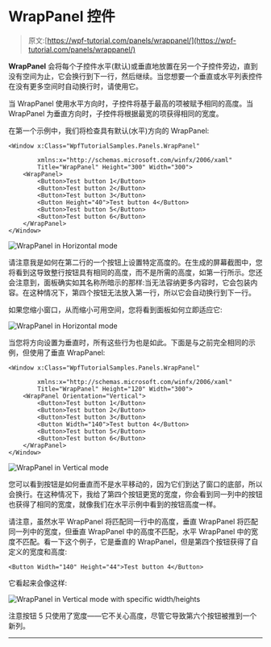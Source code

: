 # WrapPanel 控件

> 原文:[https://wpf-tutorial.com/panels/wrappanel/](https://wpf-tutorial.com/panels/wrappanel/)

**WrapPanel** 会将每个子控件水平(默认)或垂直地放置在另一个子控件旁边，直到没有空间为止，它会换行到下一行，然后继续。当您想要一个垂直或水平列表控件在没有更多空间时自动换行时，请使用它。

当 WrapPanel 使用水平方向时，子控件将基于最高的项被赋予相同的高度。当 WrapPanel 为垂直方向时，子控件将根据最宽的项获得相同的宽度。

在第一个示例中，我们将检查具有默认(水平)方向的 WrapPanel:

```
<Window x:Class="WpfTutorialSamples.Panels.WrapPanel"

        xmlns:x="http://schemas.microsoft.com/winfx/2006/xaml"
        Title="WrapPanel" Height="300" Width="300">
	<WrapPanel>
		<Button>Test button 1</Button>
		<Button>Test button 2</Button>
		<Button>Test button 3</Button>
		<Button Height="40">Test button 4</Button>
		<Button>Test button 5</Button>
		<Button>Test button 6</Button>
	</WrapPanel>
</Window>
```

![](../Images/3ad88b6b8f39f8fbe0e8cc527ccdf600.png "WrapPanel in Horizontal mode")

请注意我是如何在第二行的一个按钮上设置特定高度的。在生成的屏幕截图中，您将看到这导致整行按钮具有相同的高度，而不是所需的高度，如第一行所示。您还会注意到，面板确实如其名称所暗示的那样:当无法容纳更多内容时，它会包装内容。在这种情况下，第四个按钮无法放入第一行，所以它会自动换行到下一行。

<input type="hidden" name="IL_IN_ARTICLE">

如果您缩小窗口，从而缩小可用空间，您将看到面板如何立即适应它:

![](../Images/783c8f4504634f0160bafebf6951a92e.png "WrapPanel in Horizontal mode")

当您将方向设置为垂直时，所有这些行为也是如此。下面是与之前完全相同的示例，但使用了垂直 WrapPanel:

```
<Window x:Class="WpfTutorialSamples.Panels.WrapPanel"

        xmlns:x="http://schemas.microsoft.com/winfx/2006/xaml"
        Title="WrapPanel" Height="120" Width="300">
	<WrapPanel Orientation="Vertical">
		<Button>Test button 1</Button>
		<Button>Test button 2</Button>
		<Button>Test button 3</Button>
		<Button Width="140">Test button 4</Button>
		<Button>Test button 5</Button>
		<Button>Test button 6</Button>
	</WrapPanel>
</Window>
```

![](../Images/b7a672d2d9da186d032ecb0f16ca41c1.png "WrapPanel in Vertical mode")

您可以看到按钮是如何垂直而不是水平移动的，因为它们到达了窗口的底部，所以会换行。在这种情况下，我给了第四个按钮更宽的宽度，你会看到同一列中的按钮也获得了相同的宽度，就像我们在水平示例中看到的按钮高度一样。

请注意，虽然水平 WrapPanel 将匹配同一行中的高度，垂直 WrapPanel 将匹配同一列中的宽度，但垂直 WrapPanel 中的高度不匹配，水平 WrapPanel 中的宽度不匹配。看一下这个例子，它是垂直的 WrapPanel，但是第四个按钮获得了自定义的宽度和高度:

```
<Button Width="140" Height="44">Test button 4</Button>
```

它看起来会像这样:

![](../Images/ba7c917266adcf22be2aeb85415d5e62.png "WrapPanel in Vertical mode with specific width/heights")

注意按钮 5 只使用了宽度——它不关心高度，尽管它导致第六个按钮被推到一个新列。

* * *